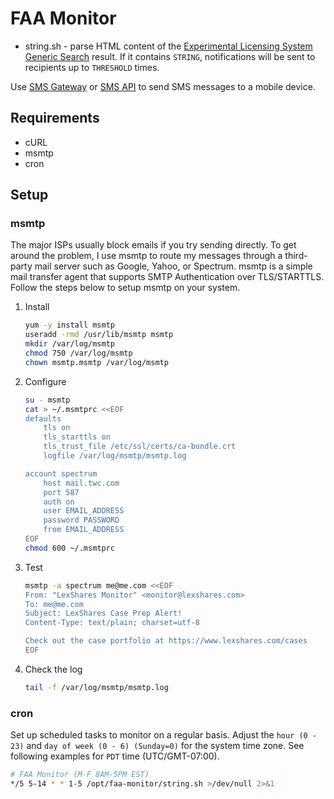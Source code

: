 # FAA Monitor
* string.sh - parse HTML content of the [Experimental Licensing System Generic Search](https://apps.fcc.gov/oetcf/els/reports/GenericSearch.cfm) result. If it contains `STRING`, notifications will be sent to recipients up to `THRESHOLD` times.

Use [SMS Gateway](https://en.wikipedia.org/wiki/SMS_gateway#Email_clients) or [SMS API](https://www.twilio.com/) to send SMS messages to a mobile device.

## Requirements
* cURL
* msmtp
* cron

## Setup
### msmtp
The major ISPs usually block emails if you try sending directly. To get around the problem, I use msmtp to route my messages through a third-party mail server such as Google, Yahoo, or Spectrum. msmtp is a simple mail transfer agent that supports SMTP Authentication over TLS/STARTTLS. Follow the steps below to setup msmtp on your system.
1. Install
   ```bash
   yum -y install msmtp
   useradd -rmd /usr/lib/msmtp msmtp
   mkdir /var/log/msmtp
   chmod 750 /var/log/msmtp
   chown msmtp.msmtp /var/log/msmtp
   ```
1. Configure
   ```bash
   su - msmtp
   cat > ~/.msmtprc <<EOF
   defaults
       tls on
       tls_starttls on
       tls_trust_file /etc/ssl/certs/ca-bundle.crt
       logfile /var/log/msmtp/msmtp.log
   
   account spectrum
       host mail.twc.com
       port 587
       auth on
       user EMAIL_ADDRESS
       password PASSWORD
       from EMAIL_ADDRESS
   EOF
   chmod 600 ~/.msmtprc
   ```
1. Test
   ```bash
   msmtp -a spectrum me@me.com <<EOF
   From: "LexShares Monitor" <monitor@lexshares.com>
   To: me@me.com
   Subject: LexShares Case Prep Alert!
   Content-Type: text/plain; charset=utf-8
   
   Check out the case portfolio at https://www.lexshares.com/cases
   EOF
   ```
1. Check the log
   ```bash
   tail -f /var/log/msmtp/msmtp.log
   ```

### cron
Set up scheduled tasks to monitor on a regular basis. Adjust the `hour (0 - 23)` and `day of week (0 - 6) (Sunday=0)` for the system time zone. See following examples for `PDT` time (UTC/GMT-07:00).
```bash
# FAA Monitor (M-F 8AM-5PM EST)
*/5 5-14 * * 1-5 /opt/faa-monitor/string.sh >/dev/null 2>&1
```
